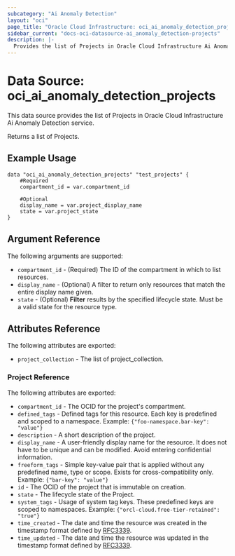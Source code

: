 ```yaml
---
subcategory: "Ai Anomaly Detection"
layout: "oci"
page_title: "Oracle Cloud Infrastructure: oci_ai_anomaly_detection_projects"
sidebar_current: "docs-oci-datasource-ai_anomaly_detection-projects"
description: |-
  Provides the list of Projects in Oracle Cloud Infrastructure Ai Anomaly Detection service
---
```


# Data Source: oci_ai_anomaly_detection_projects
This data source provides the list of Projects in Oracle Cloud Infrastructure Ai Anomaly Detection service.

Returns a list of  Projects.


## Example Usage

```hcl
data "oci_ai_anomaly_detection_projects" "test_projects" {
	#Required
	compartment_id = var.compartment_id

	#Optional
	display_name = var.project_display_name
	state = var.project_state
}
```

## Argument Reference

The following arguments are supported:

* `compartment_id` - (Required) The ID of the compartment in which to list resources.
* `display_name` - (Optional) A filter to return only resources that match the entire display name given.
* `state` - (Optional) <b>Filter</b> results by the specified lifecycle state. Must be a valid state for the resource type. 


## Attributes Reference

The following attributes are exported:

* `project_collection` - The list of project_collection.

### Project Reference

The following attributes are exported:

* `compartment_id` - The OCID for the project's compartment.
* `defined_tags` - Defined tags for this resource. Each key is predefined and scoped to a namespace. Example: `{"foo-namespace.bar-key": "value"}` 
* `description` - A short description of the project.
* `display_name` - A user-friendly display name for the resource. It does not have to be unique and can be modified. Avoid entering confidential information.
* `freeform_tags` - Simple key-value pair that is applied without any predefined name, type or scope. Exists for cross-compatibility only. Example: `{"bar-key": "value"}` 
* `id` - The OCID of the project that is immutable on creation.
* `state` - The lifecycle state of the Project.
* `system_tags` - Usage of system tag keys. These predefined keys are scoped to namespaces. Example: `{"orcl-cloud.free-tier-retained": "true"}` 
* `time_created` - The date and time the resource was created in the timestamp format defined by [RFC3339](https://tools.ietf.org/html/rfc3339).
* `time_updated` - The date and time the resource was updated in the timestamp format defined by [RFC3339](https://tools.ietf.org/html/rfc3339).

